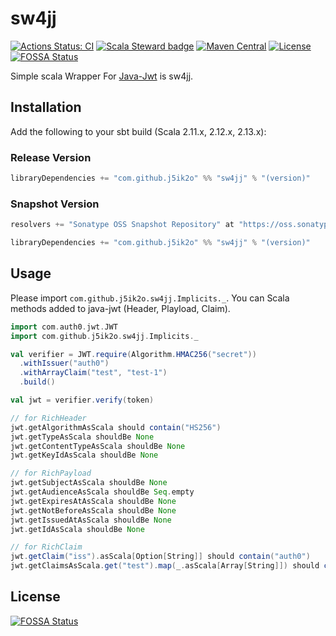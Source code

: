# sw4jj

[![Actions Status: CI](https://github.com/j5ik2o/sw4jj/workflows/CI/badge.svg)](https://github.com/j5ik2o/sw4jj/actions?query=workflow%3A"CI")
[![Scala Steward badge](https://img.shields.io/badge/Scala_Steward-helping-blue.svg?style=flat&logo=data:image/png;base64,iVBORw0KGgoAAAANSUhEUgAAAA4AAAAQCAMAAAARSr4IAAAAVFBMVEUAAACHjojlOy5NWlrKzcYRKjGFjIbp293YycuLa3pYY2LSqql4f3pCUFTgSjNodYRmcXUsPD/NTTbjRS+2jomhgnzNc223cGvZS0HaSD0XLjbaSjElhIr+AAAAAXRSTlMAQObYZgAAAHlJREFUCNdNyosOwyAIhWHAQS1Vt7a77/3fcxxdmv0xwmckutAR1nkm4ggbyEcg/wWmlGLDAA3oL50xi6fk5ffZ3E2E3QfZDCcCN2YtbEWZt+Drc6u6rlqv7Uk0LdKqqr5rk2UCRXOk0vmQKGfc94nOJyQjouF9H/wCc9gECEYfONoAAAAASUVORK5CYII=)](https://scala-steward.org)
[![Maven Central](https://maven-badges.herokuapp.com/maven-central/com.github.j5ik2o/sw4jj_2.13/badge.svg)](https://maven-badges.herokuapp.com/maven-central/com.github.j5ik2o/sw4jj_2.13)
[![License](https://img.shields.io/badge/License-MIT-blue.svg)](https://opensource.org/licenses/MIT)
[![FOSSA Status](https://app.fossa.com/api/projects/git%2Bgithub.com%2Fj5ik2o%2Fsw4jj.svg?type=shield)](https://app.fossa.com/projects/git%2Bgithub.com%2Fj5ik2o%2Fsw4jj?ref=badge_shield)

Simple scala Wrapper For [Java-Jwt](https://github.com/auth0/java-jwt) is sw4jj.

## Installation

Add the following to your sbt build (Scala 2.11.x, 2.12.x, 2.13.x):

### Release Version

```scala
libraryDependencies += "com.github.j5ik2o" %% "sw4jj" % "(version)"
```

### Snapshot Version

```scala
resolvers += "Sonatype OSS Snapshot Repository" at "https://oss.sonatype.org/content/repositories/snapshots/"

libraryDependencies += "com.github.j5ik2o" %% "sw4jj" % "(version)"
```

## Usage

Please import `com.github.j5ik2o.sw4jj.Implicits._`.
You can Scala methods added to java-jwt (Header, Playload, Claim).

```scala
import com.auth0.jwt.JWT
import com.github.j5ik2o.sw4jj.Implicits._

val verifier = JWT.require(Algorithm.HMAC256("secret"))
  .withIssuer("auth0")
  .withArrayClaim("test", "test-1")
  .build()

val jwt = verifier.verify(token)

// for RichHeader
jwt.getAlgorithmAsScala should contain("HS256")
jwt.getTypeAsScala shouldBe None
jwt.getContentTypeAsScala shouldBe None
jwt.getKeyIdAsScala shouldBe None

// for RichPayload
jwt.getSubjectAsScala shouldBe None
jwt.getAudienceAsScala shouldBe Seq.empty
jwt.getExpiresAtAsScala shouldBe None
jwt.getNotBeforeAsScala shouldBe None
jwt.getIssuedAtAsScala shouldBe None
jwt.getIdAsScala shouldBe None

// for RichClaim
jwt.getClaim("iss").asScala[Option[String]] should contain("auth0")
jwt.getClaimsAsScala.get("test").map(_.asScala[Array[String]]) should contain(Array("test-1"))

```


## License
[![FOSSA Status](https://app.fossa.com/api/projects/git%2Bgithub.com%2Fj5ik2o%2Fsw4jj.svg?type=large)](https://app.fossa.com/projects/git%2Bgithub.com%2Fj5ik2o%2Fsw4jj?ref=badge_large)
